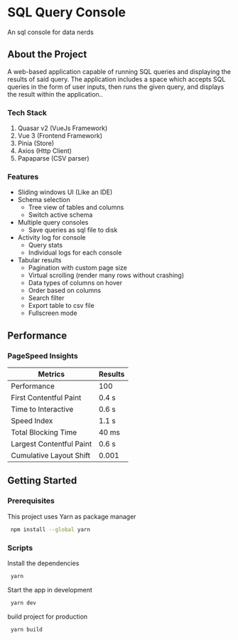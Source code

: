 # SQL Query Console
An sql console for data nerds

<!-- About the Project -->
## About the Project
A web-based application capable of running SQL queries and displaying the results of said query. The application includes a space which accepts SQL queries in the form of user inputs, then runs the given query, and displays the result within the application..

<!-- TechStack -->
### Tech Stack
1. Quasar v2 (VueJs Framework)
2. Vue 3 (Frontend Framework)
3. Pinia (Store)
4. Axios (Http Client)
5. Papaparse (CSV parser)

<!-- Features -->
### Features

- Sliding windows UI (Like an IDE)
- Schema selection
  - Tree view of tables and columns
  - Switch active schema
- Multiple query consoles
  - Save queries as sql file to disk
- Activity log for console
  - Query stats
  - Individual logs for each console
- Tabular results
  - Pagination with custom page size
  - Virtual scrolling (render many rows without crashing)
  - Data types of columns on hover
  - Order based on columns
  - Search filter
  - Export table to csv file
  - Fullscreen mode

<!-- Performance -->
## Performance
### PageSpeed Insights
| Metrics                  | Results |
|--------------------------|---------|
| Performance              | 100     |
| First Contentful Paint   | 0.4 s   |
| Time to Interactive      | 0.6 s   |
| Speed Index              | 1.1 s   |
| Total Blocking Time      | 40 ms   |
| Largest Contentful Paint | 0.6 s   |
| Cumulative Layout Shift  | 0.001   |

<!-- Getting Started -->
## Getting Started

<!-- Prerequisites -->
### Prerequisites

This project uses Yarn as package manager

```bash
 npm install --global yarn
```

### Scripts

Install the dependencies

```bash
 yarn
```

Start the app in development

```bash
 yarn dev
```

build project for production

```bash
 yarn build
```
